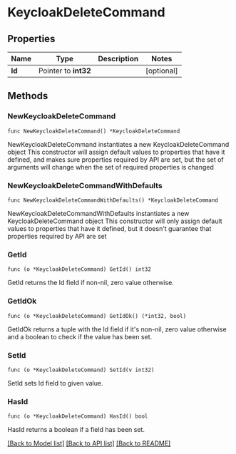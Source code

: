 # KeycloakDeleteCommand

## Properties

Name | Type | Description | Notes
------------ | ------------- | ------------- | -------------
**Id** | Pointer to **int32** |  | [optional] 

## Methods

### NewKeycloakDeleteCommand

`func NewKeycloakDeleteCommand() *KeycloakDeleteCommand`

NewKeycloakDeleteCommand instantiates a new KeycloakDeleteCommand object
This constructor will assign default values to properties that have it defined,
and makes sure properties required by API are set, but the set of arguments
will change when the set of required properties is changed

### NewKeycloakDeleteCommandWithDefaults

`func NewKeycloakDeleteCommandWithDefaults() *KeycloakDeleteCommand`

NewKeycloakDeleteCommandWithDefaults instantiates a new KeycloakDeleteCommand object
This constructor will only assign default values to properties that have it defined,
but it doesn't guarantee that properties required by API are set

### GetId

`func (o *KeycloakDeleteCommand) GetId() int32`

GetId returns the Id field if non-nil, zero value otherwise.

### GetIdOk

`func (o *KeycloakDeleteCommand) GetIdOk() (*int32, bool)`

GetIdOk returns a tuple with the Id field if it's non-nil, zero value otherwise
and a boolean to check if the value has been set.

### SetId

`func (o *KeycloakDeleteCommand) SetId(v int32)`

SetId sets Id field to given value.

### HasId

`func (o *KeycloakDeleteCommand) HasId() bool`

HasId returns a boolean if a field has been set.


[[Back to Model list]](../README.md#documentation-for-models) [[Back to API list]](../README.md#documentation-for-api-endpoints) [[Back to README]](../README.md)


